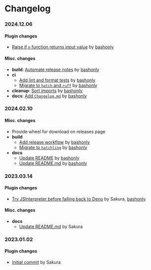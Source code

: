 # Changelog

### 2024.12.06

#### Plugin changes
- [Raise if `n` function returns input value](https://github.com/bashonly/yt-dlp-YTNSigDeno/commit/19163cb12f07713306f5bac48e97882eb3678897) by [bashonly](https://github.com/bashonly)

#### Misc. changes
- **build**: [Automate release notes](https://github.com/bashonly/yt-dlp-YTNSigDeno/commit/0b4d7dd08f56ba695fb7dbc36accfe980303e74a) by [bashonly](https://github.com/bashonly)
- **ci**
    - [Add lint and format tests](https://github.com/bashonly/yt-dlp-YTNSigDeno/commit/b71bc5c31ca9112de874715268f5d958fa6e4e94) by [bashonly](https://github.com/bashonly)
    - [Migrate to `hatch` and `ruff`](https://github.com/bashonly/yt-dlp-YTNSigDeno/commit/085ca2358db51d670a63e168a0e692de03b17f56) by [bashonly](https://github.com/bashonly)
- **cleanup**: [Sort imports](https://github.com/bashonly/yt-dlp-YTNSigDeno/commit/63ff4cb655634487d87433dde8c86b3d039a886a) by [bashonly](https://github.com/bashonly)
- **docs**: [Add `Changelog.md`](https://github.com/bashonly/yt-dlp-YTNSigDeno/commit/c751b7edaa20d7ed0ac64b06a5c360291a076b73) by [bashonly](https://github.com/bashonly)

### 2024.02.10

#### Misc. changes
- Provide wheel for download on releases page
- **build**
    - [Add release workflow](https://github.com/bashonly/yt-dlp-YTNSigDeno/commit/8661476be9ef609db4589e356fd39171b9bf01a0) by [bashonly](https://github.com/bashonly)
    - [Migrate to `hatchling`](https://github.com/bashonly/yt-dlp-YTNSigDeno/commit/9b83806312eb8772326da9d3e1ef4988a7639342) by [bashonly](https://github.com/bashonly)
- **docs**
    - [Update README](https://github.com/bashonly/yt-dlp-YTNSigDeno/commit/e28f33fb76635f66bc82fa37bf92d3b11673c454) by [bashonly](https://github.com/bashonly)
    - [Update README.md](https://github.com/bashonly/yt-dlp-YTNSigDeno/commit/3ef473b442dd95b9721173e33f182737f1b4300a) by [bashonly](https://github.com/bashonly)

### 2023.03.14

#### Plugin changes
- [Try JSInterpreter before falling back to Deno](https://github.com/bashonly/yt-dlp-YTNSigDeno/commit/d8991497bfb16fe1d2f76af590d4fdad22f51bca) by Sakura, [bashonly](https://github.com/bashonly)

#### Misc. changes
- **docs**
    - [Update README.md](https://github.com/bashonly/yt-dlp-YTNSigDeno/commit/d87a5ccc9068fb7122fe58cd5bd556c4d94c9f05) by Sakura

### 2023.01.02

#### Plugin changes
- [Initial commit](https://github.com/bashonly/yt-dlp-YTNSigDeno/commit/ecbdda0e96234eb93dcbd9e633aa8b5a37d4b784) by Sakura
